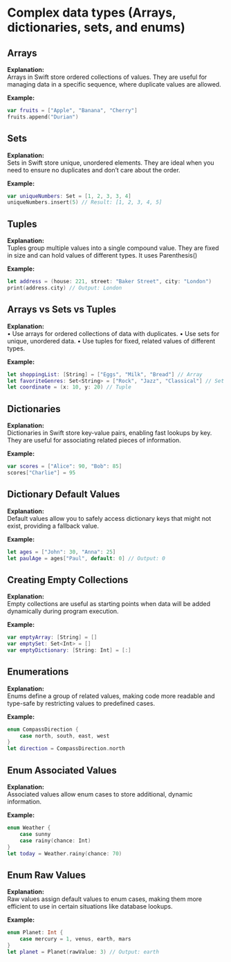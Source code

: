 # Complex data types (Arrays, dictionaries, sets, and enums)

## Arrays
**Explanation:**  
Arrays in Swift store ordered collections of values. They are useful for managing data in a specific sequence, where duplicate values are allowed.

**Example:**  
```swift
var fruits = ["Apple", "Banana", "Cherry"]
fruits.append("Durian")
```

## Sets

**Explanation:**  
Sets in Swift store unique, unordered elements. They are ideal when you need to ensure no duplicates and don’t care about the order.

**Example:**  
```swift
var uniqueNumbers: Set = [1, 2, 3, 3, 4]
uniqueNumbers.insert(5) // Result: [1, 2, 3, 4, 5]
```

## Tuples

**Explanation:**  
Tuples group multiple values into a single compound value. They are fixed in size and can hold values of different types.
It uses Parenthesis()

**Example:**  
```swift
let address = (house: 221, street: "Baker Street", city: "London")
print(address.city) // Output: London
```

## Arrays vs Sets vs Tuples

**Explanation:**  
	•	Use arrays for ordered collections of data with duplicates.
	•	Use sets for unique, unordered data.
	•	Use tuples for fixed, related values of different types.

**Example:**  
```swift
let shoppingList: [String] = ["Eggs", "Milk", "Bread"] // Array
let favoriteGenres: Set<String> = ["Rock", "Jazz", "Classical"] // Set
let coordinate = (x: 10, y: 20) // Tuple
```

## Dictionaries

**Explanation:**  
Dictionaries in Swift store key-value pairs, enabling fast lookups by key. They are useful for associating related pieces of information.

**Example:**  
```swift
var scores = ["Alice": 90, "Bob": 85]
scores["Charlie"] = 95
```

## Dictionary Default Values

**Explanation:**  
Default values allow you to safely access dictionary keys that might not exist, providing a fallback value.

**Example:**  
```swift
let ages = ["John": 30, "Anna": 25]
let paulAge = ages["Paul", default: 0] // Output: 0
```

## Creating Empty Collections

**Explanation:**  
Empty collections are useful as starting points when data will be added dynamically during program execution.

**Example:**  
```swift
var emptyArray: [String] = []
var emptySet: Set<Int> = []
var emptyDictionary: [String: Int] = [:]
```

## Enumerations

**Explanation:**  
Enums define a group of related values, making code more readable and type-safe by restricting values to predefined cases.

**Example:**  
```swift
enum CompassDirection {
    case north, south, east, west
}
let direction = CompassDirection.north
```

## Enum Associated Values

**Explanation:**  
Associated values allow enum cases to store additional, dynamic information.

**Example:**  
```swift
enum Weather {
    case sunny
    case rainy(chance: Int)
}
let today = Weather.rainy(chance: 70)
```

## Enum Raw Values

**Explanation:**  
Raw values assign default values to enum cases, making them more efficient to use in certain situations like database lookups.

**Example:**  
```swift
enum Planet: Int {
    case mercury = 1, venus, earth, mars
}
let planet = Planet(rawValue: 3) // Output: earth
```
